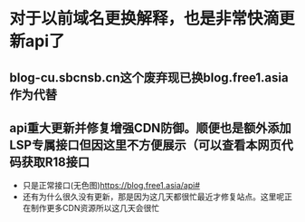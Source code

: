 # 对于以前域名更换解释，也是非常快滴更新api了
## blog-cu.sbcnsb.cn这个废弃现已换blog.free1.asia作为代替
## api重大更新并修复增强CDN防御。顺便也是额外添加LSP专属接口但因这里不方便展示（可以查看本网页代码获取R18接口
- 只是正常接口(无色图)https://blog.free1.asia/api#
- 还有为什么很久没有更新，那是因为这几天都很忙最近才修复站点。这里呢正在制作更多CDN资源所以这几天会很忙
<!--如有特殊要求可以尝试R18接口https://blog.free1.asia/blogs/R18-->